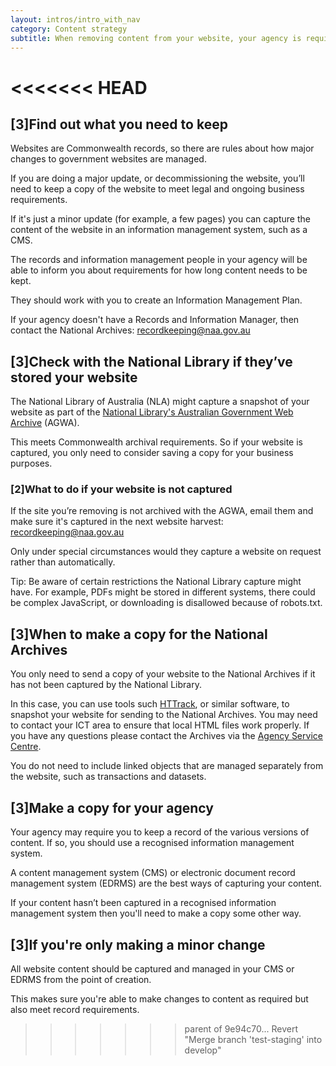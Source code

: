 ```yaml
---
layout: intros/intro_with_nav
category: Content strategy
subtitle: When removing content from your website, your agency is required to keep it for some time as evidence of government business and as a Commonwealth record.
---
```

<<<<<<< HEAD
=======

## [3]Find out what you need to keep

Websites are Commonwealth records, so there are rules about how major changes to government websites are managed.

If you are doing a major update, or decommissioning the website, you’ll need to keep a copy of the website to meet legal and ongoing business requirements.

If it's just a minor update (for example, a few pages) you can capture the content of the website in an information management system, such as a CMS.

The records and information management people in your agency will be able to inform you about requirements for how long content needs to be kept.

They should work with you to create an Information Management Plan.

If your agency doesn't have a Records and Information Manager, then contact the National Archives: [recordkeeping@naa.gov.au](mailto:recordkeeping@naa.gov.au)

## [3]Check with the National Library if they’ve stored your website

The National Library of Australia (NLA) might capture a snapshot of your website as part of the [National Library's Australian Government Web Archive](http://webarchive.nla.gov.au/gov/) (AGWA).

This meets Commonwealth archival requirements. So if your website is captured, you only need to consider saving a copy for your business purposes.

### [2]What to do if your website is not captured

If the site you’re removing is not archived with the AGWA, email them and make sure it's captured in the next website harvest: [recordkeeping@naa.gov.au](mailto:recordkeeping@naa.gov.au)

Only under special circumstances would they capture a website on request rather than automatically.

Tip: Be aware of certain restrictions the National Library capture might have. For example, PDFs might be stored in different systems, there could be complex JavaScript, or downloading is disallowed because of robots.txt.

## [3]When to make a copy for the National Archives

You only need to send a copy of your website to the National Archives if it has not been captured by the National Library.

In this case, you can use tools such [HTTrack](https://www.httrack.com/), or similar software, to snapshot your website for sending to the National Archives.
You may need to contact your ICT area to ensure that local HTML files work properly.
If you have any questions please contact the Archives via the [Agency Service Centre](http://www.naa.gov.au/information-management/support/agency-service-centre/index.aspx).

You do not need to include linked objects that are managed separately from the website, such as transactions and datasets.

## [3]Make a copy for your agency

Your agency may require you to keep a record of the various versions of content. If so, you should use a recognised information management system.

A content management system (CMS) or electronic document record management system (EDRMS) are the best ways of capturing your content.

If your content hasn’t been captured in a recognised information management system then you'll need to make a copy some other way.

## [3]If you're only making a minor change

All website content should be captured and managed in your CMS or EDRMS from the point of creation.

This makes sure you're able to make changes to content as required but also meet record requirements.
>>>>>>> parent of 9e94c70... Revert "Merge branch 'test-staging' into develop"
